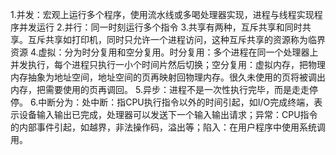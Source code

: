 1.并发：宏观上运行多个程序，使用流水线或多喝处理器实现，进程与线程实现程序并发运行
2.并行：同一时刻运行多个指令
3.共享有两种，互斥共享和同时共享。互斥共享如打印机，同时只允许一个进程访问，这种互斥共享的资源称为临界资源
4.虚拟：分为时分复用和空分复用。时分复用：多个进程在同一个处理器上并发执行，每个进程只执行一小个时间片然后切换；空分复用：虚拟内存，把物理内存抽象为地址空间，地址空间的页再映射回物理内存。很久未使用的页将被调出内存，把需要使用的页再调回。
5.异步：进程不是一次性执行完毕，而是走走停停。
6.中断分为：处中断：指CPU执行指令以外的时间引起，如I/O完成终端，表示设备输入输出已完成，处理器可以发送下一个输入输出请求；异常：CPU指令的内部事件引起，如越界，非法操作码，溢出等；陷入：在用户程序中使用系统调用。
